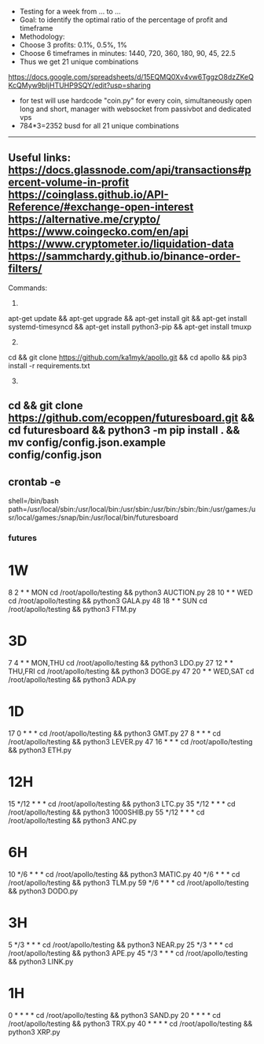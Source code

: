 - Testing for a week from ... to ...
- Goal: to identify the optimal ratio of the percentage of profit and timeframe
- Methodology:
- Choose 3 profits: 0.1%, 0.5%, 1%
- Choose 6 timeframes in minutes: 1440, 720, 360, 180, 90, 45, 22.5
- Thus we get 21 unique combinations
																
https://docs.google.com/spreadsheets/d/15EQMQ0Xv4vw6TggzO8dzZKeQKcQMyw9bIjHTUHP9SQY/edit?usp=sharing


- for test will use hardcode "coin.py" for every coin, simultaneously open long and short, manager with websocket from passivbot and dedicated vps
- 784*3=2352 busd for all 21 unique combinations
-------
Useful links:
https://docs.glassnode.com/api/transactions#percent-volume-in-profit
https://coinglass.github.io/API-Reference/#exchange-open-interest
https://alternative.me/crypto/
https://www.coingecko.com/en/api
https://www.cryptometer.io/liquidation-data
https://sammchardy.github.io/binance-order-filters/
-------
Commands:

1)
apt-get update && 
apt-get upgrade && 
apt-get install git && 
apt-get install systemd-timesyncd && 
apt-get install python3-pip &&
apt-get install tmuxp

2)
cd &&
git clone https://github.com/ka1myk/apollo.git &&
cd apollo && 
pip3 install -r requirements.txt

3)
cd && 
git clone https://github.com/ecoppen/futuresboard.git && 
cd futuresboard && 
python3 -m pip install . &&
mv config/config.json.example config/config.json
--------
crontab -e
--------
shell=/bin/bash path=/usr/local/sbin:/usr/local/bin:/usr/sbin:/usr/bin:/sbin:/bin:/usr/games:/usr/local/games:/snap/bin:/usr/local/bin/futuresboard
### futures ###
# 1W
8 2 * * MON cd /root/apollo/testing && python3 AUCTION.py
28 10 * * WED cd /root/apollo/testing && python3 GALA.py
48 18 * * SUN cd /root/apollo/testing && python3 FTM.py

# 3D
7 4 * * MON,THU cd /root/apollo/testing && python3 LDO.py
27 12 * * THU,FRI cd /root/apollo/testing && python3 DOGE.py
47 20 * * WED,SAT cd /root/apollo/testing && python3 ADA.py

# 1D
17 0 * * * cd /root/apollo/testing && python3 GMT.py
27 8 * * * cd /root/apollo/testing && python3 LEVER.py
47 16 * * * cd /root/apollo/testing && python3 ETH.py

# 12H
15 */12 * * * cd /root/apollo/testing && python3 LTC.py
35 */12 * * * cd /root/apollo/testing && python3 1000SHIB.py
55 */12 * * * cd /root/apollo/testing && python3 ANC.py

# 6H
10 */6 * * * cd /root/apollo/testing && python3 MATIC.py
40 */6 * * * cd /root/apollo/testing && python3 TLM.py
59 */6 * * * cd /root/apollo/testing && python3 DODO.py

# 3H
5  */3 * * * cd /root/apollo/testing && python3 NEAR.py
25 */3 * * * cd /root/apollo/testing && python3 APE.py
45 */3 * * * cd /root/apollo/testing && python3 LINK.py

# 1H
0  * * * * cd /root/apollo/testing && python3 SAND.py
20 * * * * cd /root/apollo/testing && python3 TRX.py
40 * * * * cd /root/apollo/testing && python3 XRP.py
